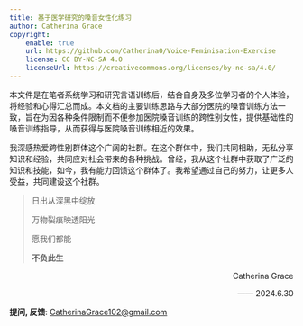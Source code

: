 ```yaml
---
title: 基于医学研究的嗓音女性化练习
author: Catherina Grace
copyright:
    enable: true
    url: https://github.com/Catherina0/Voice-Feminisation-Exercise
    license: CC BY-NC-SA 4.0
    licenseUrl: https://creativecommons.org/licenses/by-nc-sa/4.0/
---
```

本文件是在笔者系统学习和研究言语训练后，结合自身及多位学习者的个人体验，将经验和心得汇总而成。本文档的主要训练思路与大部分医院的嗓音训练方法一致，旨在为因各种条件限制而不便参加医院嗓音训练的跨性别女性，提供基础性的嗓音训练指导，从而获得与医院嗓音训练相近的效果。

我深感热爱跨性别群体这个广阔的社群。在这个群体中，我们共同相助，无私分享知识和经验，共同应对社会带来的各种挑战。曾经，我从这个社群中获取了广泛的知识和技能，如今，我有能力回馈这个群体了。我希望通过自己的努力，让更多人受益，共同建设这个社群。

>日出从深黑中绽放
>
>万物裂痕映透阳光
>
>愿我们都能
>
>**不负此生**

<p align="right">Catherina Grace</p>
<p align="right">—— 2024.6.30</p>

**提问, 反馈**: <CatherinaGrace102@gmail.com>
